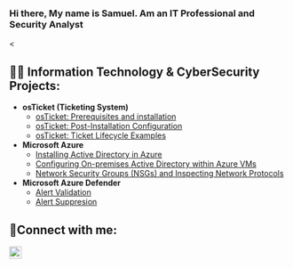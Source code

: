 ### Hi there, My name is Samuel. Am an IT Professional and Security Analyst

<<h2>👨‍💻 Information Technology & CyberSecurity Projects:</h2>

- <b>osTicket (Ticketing System)</b>
  - [osTicket: Prerequisites and installation](https://github.com/Sismahil/osticket-prereqs)
  - [osTicket: Post-Installation Configuration](https://github.com/Sismahil/post-install-config)
  - [osTicket: Ticket Lifecycle Examples](https://github.com/Sismahil/ticket-lifecycle)
- <b>Microsoft Azure</b>
  - [Installing Active Directory in Azure](https://github.com/ErnestoAPantoja/install-ad)
  - [Configuring On-premises Active Directory within Azure VMs](https://github.com/Sismahil/configure-ad)
  - [Network Security Groups (NSGs) and Inspecting Network Protocols](https://github.com/Sismahil/azure-network-protocols) 
- <b>Microsoft Azure Defender</b>
  - [Alert Validation](https://github.com/Sismahil/Alert-validation)
  - [Alert Suppresion](https://github.com/Sismahil/Alert-Suppression)
    
<h2>🤳Connect with me:</h2>

[<img align="left" alt="Samuel | LinkedIn" width="22px" src="https://cdn.jsdelivr.net/npm/simple-icons@v3/icons/linkedin.svg" />][linkedin]

[linkedin]: https://linkedin.com/in/samuel-ismahil-26125a1b6
